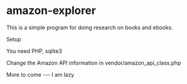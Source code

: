 amazon-explorer
===============

This is a simple program for doing research on books and ebooks.

Setup

You need PHP, sqlite3

Change the Amazon API information in vendor/amazon_api_class.php

More to come --- I am lazy